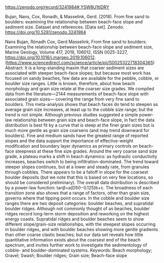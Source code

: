https://zenodo.org/record/3241984#.YSW8U1tlDRY

Bujan, Nans, Cox, Ronadh, & Masselink, Gerd. (2018). From fine sand to boulders: examining the relationship between beach-face slope and sediment size. Dataset and references. [Data set]. Zenodo. https://doi.org/10.5281/zenodo.3241984

Nans Bujan, Rónadh Cox, Gerd Masselink,
From fine sand to boulders: Examining the relationship between beach-face slope and sediment size,
Marine Geology,
Volume 417,
2019,
106012,
ISSN 0025-3227,
https://doi.org/10.1016/j.margeo.2019.106012.
(https://www.sciencedirect.com/science/article/pii/S0025322718304365)
Abstract: It is a long-standing maxim that coarser sediment sizes are associated with steeper beach-face slopes; but because most work has focused on sandy beaches, few data are available for the pebble, cobble, or boulder size ranges. Little is known, therefore, about how beach morphology and grain size relate at the coarser size grades. We compiled data from the literature—2144 measurements of beach-face slope with associated grain sizes— covering the range from very fine sand to boulders. This meta-analysis shows that beach faces do tend to steepen as average grain size increases, at least up to the cobble size range; but the trend is not simple. Although previous studies suggested a simple power-law relationship between grain size and beach-face slope, in fact the data distribution is best fit by a curve that is steep at the finer grain sizes but is much more gentle as grain size coarsens (and may trend downward for boulders). Fine and medium sands have the greatest range of reported slopes and the data support the importance of effective-weight modification and boundary layer dynamics as primary controls on beach-face steepness at these fine size grades. Around the very coarse sand size grade, a plateau marks a shift in beach dynamics: as hydraulic conductivity increases, beaches switch to being infiltration-dominated. The trend toward steeper slopes continues, but at a lower and steady rate, from granules through cobbles. There appears to be a falloff in slope for the coarsest boulder deposits (but we note that this is based on very few locations, so should be considered preliminary). The overall data distribution is described by a power-law function: tanβ=a(D50−0.125)b+c. The broadness of each transition zone also shows that a range of factors, other than grain size, governs where that tipping point occurs. In the cobble and boulder size ranges there are two deposit categories: boulder beaches, and supratidal boulder ridges. Although not commonly thought of as beaches, boulder ridges record long-term storm deposition and reworking on the highest energy coasts. Supratidal ridges and boulder beaches seem to show different slope/grain-size relationships, with the steepest slopes occurring in boulder ridges, and with boulder beaches showing more gentle gradients than other coarse clastic beaches; but our data set reveals how little quantitative information exists about the coarsest end of the beach spectrum, and invites further work to investigate the sedimentology of cobble- and boulder-dominated systems.
Keywords: Beach morphology; Gravel; Swash; Boulder ridges; Grain size; Beach-face slope
